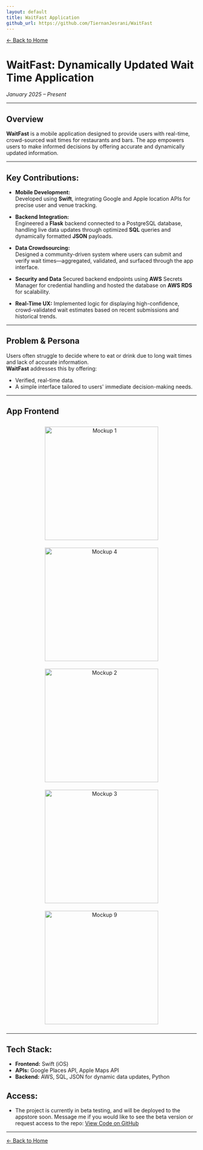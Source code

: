 ```yaml
---
layout: default
title: WaitFast Application
github_url: https://github.com/TiernanJesrani/WaitFast
---
```


[← Back to Home](../index.html)

# WaitFast: Dynamically Updated Wait Time Application  
*January 2025 – Present*

---

## Overview

**WaitFast** is a mobile application designed to provide users with real-time, crowd-sourced wait times for restaurants and bars. The app empowers users to make informed decisions by offering accurate and dynamically updated information.

---

## Key Contributions:
- **Mobile Development:**  
  Developed using **Swift**, integrating Google and Apple location APIs for precise user and venue tracking.

- **Backend Integration:**  
  Engineered a **Flask** backend connected to a PostgreSQL database, handling live data updates through optimized **SQL** queries and dynamically formatted **JSON** payloads.

- **Data Crowdsourcing:**  
  Designed a community-driven system where users can submit and verify wait times—aggregated, validated, and surfaced through the app interface.

- **Security and Data**
  Secured backend endpoints using **AWS** Secrets Manager for credential handling and hosted the database on **AWS RDS** for scalability.
  
- **Real-Time UX:**
  Implemented logic for displaying high-confidence, crowd-validated wait estimates based on recent submissions and historical trends.

---

## Problem & Persona

Users often struggle to decide where to eat or drink due to long wait times and lack of accurate information.  
**WaitFast** addresses this by offering:
- Verified, real-time data.
- A simple interface tailored to users' immediate decision-making needs.

---

## App Frontend 

<div style="text-align: center;">
  <!-- Sliding bar using basic HTML -->
  <div class="slider">
    <img src="../assets/images/1.png" alt="Mockup 1" width="300px" style="margin: 10px;">
    <img src="../assets/images/4.png" alt="Mockup 4" width="300px" style="margin: 10px;">
    <img src="../assets/images/2.png" alt="Mockup 2" width="300px" style="margin: 10px;">
    <img src="../assets/images/3.png" alt="Mockup 3" width="300px" style="margin: 10px;">
    <img src="../assets/images/9.png" alt="Mockup 9" width="300px" style="margin: 10px;">
  </div>
</div>

---

## Tech Stack:
- **Frontend:** Swift (iOS)
- **APIs:** Google Places API, Apple Maps API
- **Backend:** AWS, SQL, JSON for dynamic data updates, Python 

## Access:
- The project is currently in beta testing, and will be deployed to the appstore soon. Message me if you would like to see the beta version or request access to the repo:
[View Code on GitHub](https://github.com/TiernanJesrani/WaitFast)

---

[← Back to Home](../index.html)